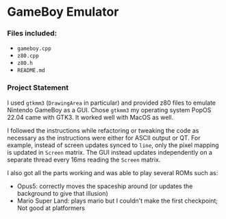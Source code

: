 # GameBoy Emulator

### Files included:
- `gameboy.cpp`
- `z80.cpp`
- `z80.h`
- `README.md`

### Project Statement

I used `gtkmm3` (`DrawingArea` in particular) and provided z80 files to emulate Nintendo GameBoy as a GUI.
Chose `gtkmm3` my operating system PopOS 22.04 came with GTK3. It worked well with MacOS as well.

I followed the instructions while refactoring or tweaking the code as necessary as the instructions were either for ASCII output or QT. For example, instead of screen updates synced to `line`, only the pixel mapping is updated in `Screen` matrix. The GUI instead updates independently on a separate thread every 16ms reading the `Screen` matrix.

I also got all the parts working and was able to play several ROMs such as:
- Opus5: correctly moves the spaceship around (or updates the background to give that illusion)
- Mario Super Land: plays mario but I couldn't make the first checkpoint; Not good at platformers